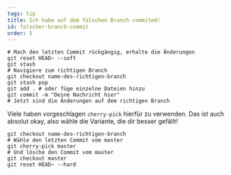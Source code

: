 ```yaml
---
tags: tip
title: Ich habe auf dem falschen Branch commited!
id: falscher-branch-commit
order: 5
---
```


```git
# Mach den letzten Commit rückgängig, erhalte die Änderungen
git reset HEAD~ --soft
git stash
# Navigiere zum richtigen Branch
git checkout name-des-richtigen-branch
git stash pop
git add . # oder füge einzelne Dateien hinzu
git commit -m "Deine Nachricht hier"
# Jetzt sind die Änderungen auf dem richtigen Branch
```

Viele haben vorgeschlagen `cherry-pick` hierfür zu verwenden. Das ist auch absolut okay, also wähle die Variante, die dir besser gefällt!

```git
git checkout name-des-richtigen-branch
# Wähle den letzten Commit vom master
git cherry-pick master
# Und lösche den Commit vom master
git checkout master
git reset HEAD~ --hard
```